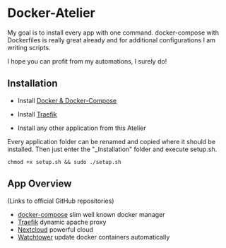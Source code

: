 
# Docker-Atelier

My goal is to install every app with one command.
docker-compose with Dockerfiles is really great already and for additional configurations I am writing scripts.

I hope you can profit from my automations, I surely do!

## Installation

* Install [Docker & Docker-Compose](https://github.com/Sim0nW0lf/Docker-Atelier/tree/master/1.%20Docker%20%26%20Docker-Compose)

* Install [Traefik](https://github.com/Sim0nW0lf/Docker-Atelier/tree/master/2.%20Traefik/_Installation)

* Install any other application from this Atelier

Every application folder can be renamed and copied where it should be installed. Then just enter the "_Installation" folder and execute setup.sh.
```
chmod +x setup.sh && sudo ./setup.sh
```

## App Overview

(Links to official GitHub repositories)
* [docker-compose](https://github.com/docker/compose) slim well known docker manager
* [Traefik](https://github.com/traefik/traefik) dynamic apache proxy
* [Nextcloud](https://github.com/nextcloud/docker) powerful cloud
* [Watchtower](https://github.com/containrrr/watchtower) update docker containers automatically
